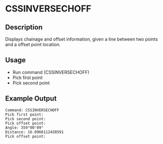 # CSSINVERSECHOFF

## Description

Displays chainage and offset information, given a line between two points and a offset point location.

## Usage

* Run command (CSSINVERSECHOFF)
* Pick first point
* Pick second point

## Example Output

```
Command: CSSINVERSECHOFF
Pick first point:
Pick second point:
Pick offset point:
Angle: 359°00'09"
Distance: 16.0966112438591
Pick offset point:
```
